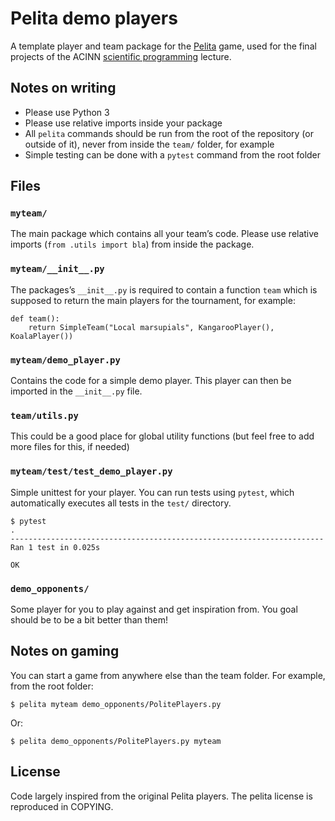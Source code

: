 # Pelita demo players

A template player and team package for the  [Pelita](https://github.com/ASPP/pelita) game, 
used for the final projects of the ACINN 
[scientific programming](https://fabienmaussion.info/scientific_programming) 
lecture.

## Notes on writing

* Please use Python 3
* Please use relative imports inside your package
* All `pelita` commands should be run from the root of the repository 
  (or outside of it), never from inside the `team/` folder, for example
* Simple testing can be done with a `pytest` command from the root folder

## Files

### `myteam/`

The main package which contains all your team’s code. Please use relative 
imports (`from .utils import bla`) from inside the package.

### `myteam/__init__.py`

The packages’s `__init__.py` is required to contain a function 
`team` which is supposed to return the main players for the 
tournament, for example:

    def team():
        return SimpleTeam("Local marsupials", KangarooPlayer(), KoalaPlayer())

### `myteam/demo_player.py`

Contains the code for a simple demo player. This player can then be 
imported in the `__init__.py` file.

### `team/utils.py`

This could be a good place for global utility functions (but feel free to 
add more files for this, if needed)

### `myteam/test/test_demo_player.py`

Simple unittest for your player. You can run 
tests using `pytest`, which automatically executes all tests in 
the `test/` directory.

    $ pytest
    .
    ----------------------------------------------------------------------
    Ran 1 test in 0.025s

    OK

### `demo_opponents/`

Some player for you to play against and get inspiration from. You goal should
be to be a bit better than them!

## Notes on gaming

You can start a game from anywhere else than the team folder. For example,
from the root folder:

    $ pelita myteam demo_opponents/PolitePlayers.py
    
Or:

    $ pelita demo_opponents/PolitePlayers.py myteam


## License

Code largely inspired from the original Pelita players. The pelita license
is reproduced in COPYING.
